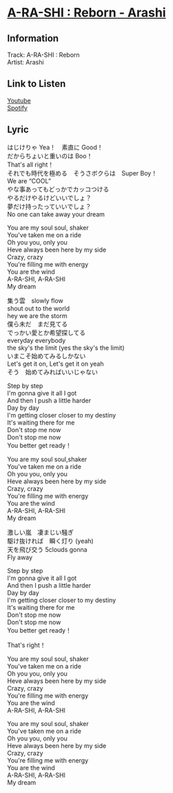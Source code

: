# [A-RA-SHI : Reborn - Arashi](https://j-lyric.net/artist/a000eac/l052701.html)  
## Information  
Track: A-RA-SHI : Reborn  
Artist: Arashi  
## Link to Listen  
[Youtube](https://www.youtube.com/watch?v=woqtlIbFJGU)  
[Spotify](https://open.spotify.com/track/0HvWmBkbmbm07pMvjahFbv?si=2fcd52c165b447d9)  
## Lyric  
はじけりゃ Yea！　素直に Good！  
だからちょいと重いのは Boo！  
That's all right！  
それでも時代を極める　そうさボクらは　Super Boy！  
We are “COOL”  
やな事あってもどっかでカッコつける  
やるだけやるけどいいでしょ？  
夢だけ持ったっていいでしょ？  
No one can take away your dream  
  
You are my soul soul, shaker  
You've taken me on a ride  
Oh you you, only you  
Heve always been here by my side  
Crazy, crazy  
You're filling me with energy  
You are the wind  
A-RA-SHI, A-RA-SHI  
My dream  
  
集う雲　slowly flow  
shout out to the world  
hey we are the storm  
僕ら未だ　まだ見てる  
でっかい愛とか希望探してる  
everyday everybody  
the sky's the limit (yes the sky's the limit)  
いまこそ始めてみるしかない  
Let's get it on, Let's get it on yeah  
そう　始めてみればいいじゃない  
  
Step by step  
I'm gonna give it all I got  
And then I push a little harder  
Day by day  
I'm getting closer closer to my destiny  
It's waiting there for me  
Don't stop me now  
Don't stop me now  
You better get ready！  
  
You are my soul soul,shaker  
You've taken me on a ride  
Oh you you, only you  
Heve always been here by my side  
Crazy, crazy  
You're filling me with energy  
You are the wind  
A-RA-SHI, A-RA-SHI  
My dream  
  
激しい嵐　凄まじい騒ぎ  
駆け抜ければ　瞬く灯り (yeah)  
天を飛び交う 5clouds gonna  
Fly away  
  
Step by step  
I'm gonna give it all I got  
And then I push a little harder  
Day by day  
I'm getting closer closer to my destiny  
It's waiting there for me  
Don't stop me now  
Don't stop me now  
You better get ready！  
  
That's right！  
  
You are my soul soul, shaker  
You've taken me on a ride  
Oh you you, only you  
Heve always been here by my side  
Crazy, crazy  
You're filling me with energy  
You are the wind  
A-RA-SHI, A-RA-SHI  
  
You are my soul soul, shaker  
You've taken me on a ride  
Oh you you, only you  
Heve always been here by my side  
Crazy, crazy  
You're filling me with energy  
You are the wind  
A-RA-SHI, A-RA-SHI  
My dream  
  
